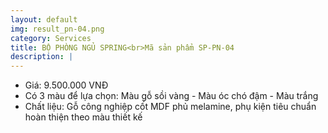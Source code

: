 ```yaml
---
layout: default
img: result_pn-04.png
category: Services
title: BỘ PHÒNG NGỦ SPRING<br>Mã sản phẩm SP-PN-04
description: |
---
```


- Giá: 9.500.000 VNĐ
- Có 3 màu để lựa chọn: Màu gỗ sồi vàng - Màu óc chó đậm - Màu trắng
- Chất liệu: Gỗ công nghiệp cốt MDF phủ melamine, phụ kiện tiêu chuẩn hoàn thiện theo màu thiết kế